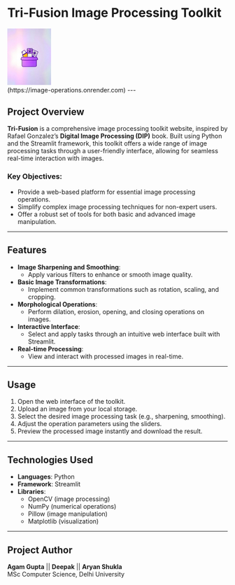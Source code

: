# **Tri-Fusion Image Processing Toolkit**

<a href="https://image-operations.onrender.com" target="_blank">
  <img src="src\logo" alt="Tri-Fusion Website" width="100"/>
</a>

<br>
(https://image-operations.onrender.com)
---

## **Project Overview**

**Tri-Fusion** is a comprehensive image processing toolkit website, inspired by Rafael Gonzalez’s **Digital Image Processing (DIP)** book. Built using Python and the Streamlit framework, this toolkit offers a wide range of image processing tasks through a user-friendly interface, allowing for seamless real-time interaction with images.

### **Key Objectives:**
- Provide a web-based platform for essential image processing operations.
- Simplify complex image processing techniques for non-expert users.
- Offer a robust set of tools for both basic and advanced image manipulation.

---

## **Features**

- **Image Sharpening and Smoothing**: 
    - Apply various filters to enhance or smooth image quality.
- **Basic Image Transformations**: 
    - Implement common transformations such as rotation, scaling, and cropping.
- **Morphological Operations**: 
    - Perform dilation, erosion, opening, and closing operations on images.
- **Interactive Interface**: 
    - Select and apply tasks through an intuitive web interface built with Streamlit.
- **Real-time Processing**: 
    - View and interact with processed images in real-time.

---

## **Usage**

1. Open the web interface of the toolkit.
2. Upload an image from your local storage.
3. Select the desired image processing task (e.g., sharpening, smoothing).
4. Adjust the operation parameters using the sliders.
5. Preview the processed image instantly and download the result.

---

## **Technologies Used**

- **Languages**: Python
- **Framework**: Streamlit
- **Libraries**: 
  - OpenCV (image processing)
  - NumPy (numerical operations)
  - Pillow (image manipulation)
  - Matplotlib (visualization)
---

## **Project Author**
**Agam Gupta**  || **Deepak** || **Aryan Shukla**  
MSc Computer Science, Delhi University 
